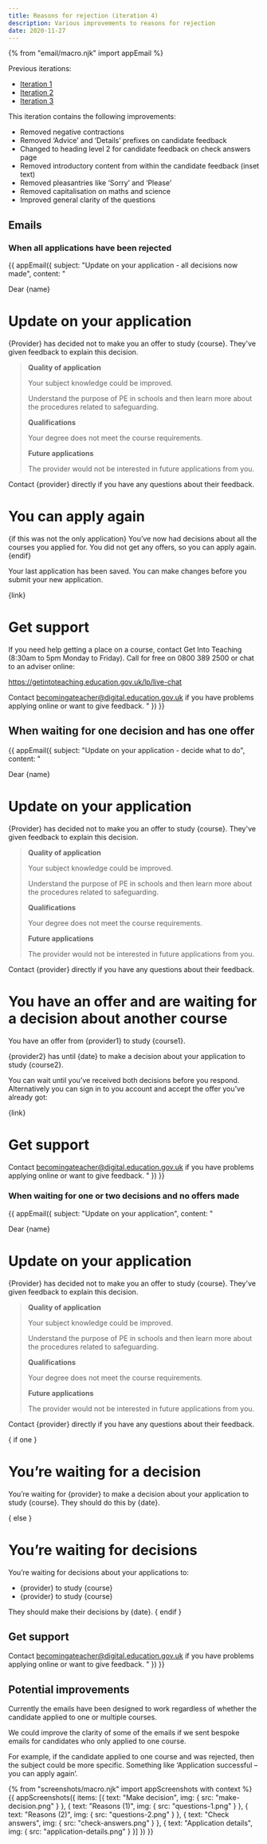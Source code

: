 ```yaml
---
title: Reasons for rejection (iteration 4)
description: Various improvements to reasons for rejection
date: 2020-11-27
---
```


{% from "email/macro.njk" import appEmail %}

Previous iterations:

- [Iteration 1](/manage-teacher-training-applications/reasons-for-rejection/)
- [Iteration 2](/manage-teacher-training-applications/reasons-for-rejection-iteration-2/)
- [Iteration 3](/manage-teacher-training-applications/reasons-for-rejection-iteration-3/)

This iteration contains the following improvements:

- Removed negative contractions
- Removed ‘Advice’ and ‘Details’ prefixes on candidate feedback
- Changed to heading level 2 for candidate feedback on check answers page
- Removed introductory content from within the candidate feedback (inset text)
- Removed pleasantries like ‘Sorry’ and ‘Please’
- Removed capitalisation on maths and science
- Improved general clarity of the questions

## Emails

### When all applications have been rejected

{{ appEmail({
  subject: "Update on your application - all decisions now made",
  content: "

Dear {name}

<!-- markdownlint-disable MD024 MD025 -->
# Update on your application

{Provider} has decided not to make you an offer to study {course}. They've given feedback to explain this decision.

> **Quality of application**
>
> Your subject knowledge could be improved.
>
> Understand the purpose of PE in schools and then learn more about the procedures related to safeguarding.
>
> **Qualifications**
>
> Your degree does not meet the course requirements.
>
> **Future applications**
>
> The provider would not be interested in future applications from you.

Contact {provider} directly if you have any questions about their feedback.

<!-- markdownlint-disable MD024 MD025 -->
# You can apply again

{if this was not the only application}
  You’ve now had decisions about all the courses you applied for. You did not get any offers, so you can apply again.
{endif}

Your last application has been saved. You can make changes before you submit your new application.

{link}

<!-- markdownlint-disable MD024 MD025 -->
# Get support

If you need help getting a place on a course, contact Get Into Teaching (8:30am to 5pm Monday to Friday). Call for free on 0800 389 2500 or chat to an adviser online:

https://getintoteaching.education.gov.uk/lp/live-chat

Contact becomingateacher@digital.education.gov.uk if you have problems applying online or want to give feedback.
  "
}) }}

## When waiting for one decision and has one offer

{{ appEmail({
  subject: "Update on your application - decide what to do",
  content: "

Dear {name}

<!-- markdownlint-disable MD024 MD025 -->
# Update on your application

{Provider} has decided not to make you an offer to study {course}. They've given feedback to explain this decision.

> **Quality of application**
>
> Your subject knowledge could be improved.
>
> Understand the purpose of PE in schools and then learn more about the procedures related to safeguarding.
>
> **Qualifications**
>
> Your degree does not meet the course requirements.
>
> **Future applications**
>
> The provider would not be interested in future applications from you.

Contact {provider} directly if you have any questions about their feedback.

<!-- markdownlint-disable MD024 MD025 -->
# You have an offer and are waiting for a decision about another course

You have an offer from {provider1} to study {course1}.

{provider2} has until {date} to make a decision about your application to study {course2}.

You can wait until you’ve received both decisions before you respond. Alternatively you can sign in to you account and accept the offer you’ve already got:

{link}


# Get support

Contact becomingateacher@digital.education.gov.uk if you have problems applying online or want to give feedback.
  "
}) }}

<!-- markdownlint-disable MD001  -->
### When waiting for one or two decisions and no offers made

{{ appEmail({
  subject: "Update on your application",
  content: "

Dear {name}

<!-- markdownlint-disable MD024 MD025 -->
# Update on your application

{Provider} has decided not to make you an offer to study {course}. They've given feedback to explain this decision.

> **Quality of application**
>
> Your subject knowledge could be improved.
>
> Understand the purpose of PE in schools and then learn more about the procedures related to safeguarding.
>
> **Qualifications**
>
> Your degree does not meet the course requirements.
>
> **Future applications**
>
> The provider would not be interested in future applications from you.

Contact {provider} directly if you have any questions about their feedback.

{ if one }
<!-- markdownlint-disable MD024 MD025 -->
# You’re waiting for a decision

You’re waiting for {provider} to make a decision about your application to study {course}. They should do this by {date}.

{ else }
<!-- markdownlint-disable MD024 MD025 -->
# You’re waiting for decisions

You’re waiting for decisions about your applications to:

- {provider} to study {course}
- {provider} to study {course}

They should make their decisions by {date}.
{ endif }

## Get support

Contact becomingateacher@digital.education.gov.uk if you have problems applying online or want to give feedback.
  "
}) }}

## Potential improvements

Currently the emails have been designed to work regardless of whether the candidate applied to one or multiple courses.

We could improve the clarity of some of the emails if we sent bespoke emails for candidates who only applied to one course.

For example, if the candidate applied to one course and was rejected, then the subject could be more specific. Something like ‘Application successful – you can apply again’.

{% from "screenshots/macro.njk" import appScreenshots with context %}
{{ appScreenshots({
  items: [{
    text: "Make decision",
    img: {
      src: "make-decision.png"
    }
  }, {
    text: "Reasons (1)",
    img: {
      src: "questions-1.png"
    }
  }, {
    text: "Reasons (2)",
    img: {
      src: "questions-2.png"
    }
  }, {
    text: "Check answers",
    img: {
      src: "check-answers.png"
    }
  }, {
    text: "Application details",
    img: {
      src: "application-details.png"
    }
  }]
}) }}

